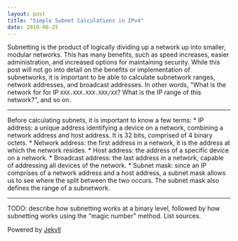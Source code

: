 ```yaml
---
layout: post
title: "Simple Subnet Calculations in IPv4"
date: 2019-06-25
---
```


Subnetting is the product of logically dividing up a network up into smaller, modular networks. This has many benefits, such as speed increases, easier administration, and increased options for maintaining security. While this post will not go into detail on the benefits or implementation of subnetworks, it is important to be able to calculate subnetwork ranges, network addresses, and broadcast addresses. In other words, "What is the network for for IP ```XXX.XXX.XXX.XXX/XX```? What is the IP range of this network?", and so on.
<hr>  
Before calculating subnets, it is important to know a few terms:  
* IP address: a unique address identifying a device on a network, combining a network address and host address. It is 32 bits, comprised of 4 binary octets.  
* Network address: the first address in a network, it is the address at which the network resides.  
* Host address: the address of a specific device on a network.  
* Broadcast address: the last address in a network, capable of addressing all devices of the network.  
* Subnet mask: since an IP comprises of a network address and a host address, a subnet mask allows us to see where the split between the two occurs. The subnet mask also defines the range of a subnetwork. 
<hr>
TODO: describe how subnetting works at a binary level, followed by how subnetting works using the "magic number" method. List sources.

Powered by [Jekyll](http://jekyllrb.com)
